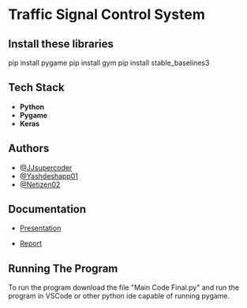 # Traffic Signal Control System

## Install these libraries
pip install pygame
pip install gym
pip install stable_baselines3

## Tech Stack

- **Python**
- **Pygame**
- **Keras**

## Authors

- [@JJsupercoder](https://github.com/JJsupercoder)
- [@Yashdeshapp01](https://github.com/Yashdeshapp01)
- [@Netizen02](https://github.com/Netizen02)

## Documentation

- [Presentation](https://www.canva.com/design/DAFh0_-M5DE/N_SIVnf4luzizx4WF6pYOg/edit?utm_content=DAFh0_-M5DE&utm_campaign=designshare&utm_medium=link2&utm_source=sharebutton)


- [Report](https://www.report.com/design/)

## Running The Program

To run the program download the file "Main Code Final.py" and run the program in VSCode or other python ide capable of running pygame.
